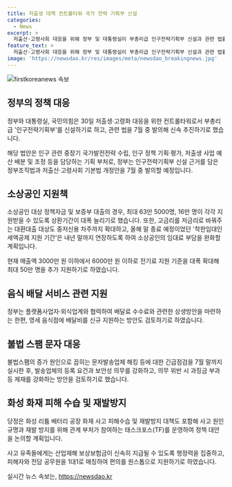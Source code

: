 ```yaml
---
title: 저출생 대책 컨트롤타워 국가 전략 기획부 신설
categories:
  - News
excerpt: >
  저출산·고령사회 대응을 위해 정부 및 대통령실이 부총리급 인구전략기획부 신설과 관련 법률 발의를 결정했다. 이를 통해 저출생 예산, 소상공인 정책자금 등이 대폭 확대될 예정이며, 배달료 수수료와 관련한 상생방안도 검토 중이다. 불법스팸문자에 대한 긴급점검과 기간 연장 등도 이뤄지며, 화성 화재로 인한 피해수습과 재발방지 대책도 추진 중이다. TF를 통해 사고 원인 규명과 유족 보상금 신속 지급 등을 계획했으며, 국민 성금 모금도 예정돼 있다.
feature_text: >
  저출산·고령사회 대응을 위해 정부 및 대통령실이 부총리급 인구전략기획부 신설과 관련 법률 발의를 결정했다. 이를 통해 저출생 예산, 소상공인 정책자금 등이 대폭 확대될 예정이며, 배달료 수수료와 관련한 상생방안도 검토 중이다. 불법스팸문자에 대한 긴급점검과 기간 연장 등도 이뤄지며, 화성 화재로 인한 피해수습과 재발방지 대책도 추진 중이다. TF를 통해 사고 원인 규명과 유족 보상금 신속 지급 등을 계획했으며, 국민 성금 모금도 예정돼 있다.
image: 'https://newsdao.kr/res/images/meta/newsdao_breakingnews.jpg'
---
```


<p><img src="https://newsdao.kr/res/images/meta/newsdao_breakingnews.jpg" alt="firstkoreanews 속보" /></p>

<h2 data-ke-size="size26">정부의 정책 대응</h2>

<p>정부와 대통령실, 국민의힘은 30일 저출생·고령화 대응을 위한 컨트롤타워로서 부총리급 '인구전략기획부'를 신설하기로 하고, 관련 법을 7월 중 발의해 신속 추진하기로 했습니다.</p>

<p data-ke-size="size16">해당 법안은 인구 관련 중장기 국가발전전략 수립, 인구 정책 기획·평가, 저출생 사업 예산 배분 및 조정 등을 담당하는 기획 부처로, 정부는 인구전략기획부 신설 근거를 담은 정부조직법과 저출산·고령사회 기본법 개정안을 7월 중 발의할 예정입니다.</p>

<h2 data-ke-size="size26">소상공인 지원책</h2>

<p>소상공인 대상 정책자금 및 보증부 대출의 경우, 최대 63만 5000명, 16만 명이 각각 지원받을 수 있도록 상환기간이 대폭 늘리기로 했습니다. 또한, 고금리를 저금리로 바꿔주는 대환대출 대상도 중저신용 차주까지 확대하고, 올해 말 종료 예정이었던 '착한임대인 세액공제 지원 기간'은 내년 말까지 연장하도록 하여 소상공인의 임대료 부담을 완화할 계획입니다.</p>

<p data-ke-size="size16">현재 매출액 3000만 원 이하에서 6000만 원 이하로 전기료 지원 기준을 대폭 확대해 최대 50만 명을 추가 지원하기로 하였습니다.</p>

<h2 data-ke-size="size26">음식 배달 서비스 관련 지원</h2>

<p>정부는 플랫폼사업자·외식업계와 협력하여 배달료 수수료와 관련한 상생방안을 마련하는 한편, 영세 음식점에 배달비를 신규 지원하는 방안도 검토하기로 하였습니다.</p>

<h2 data-ke-size="size26">불법 스팸 문자 대응</h2>

<p>불법스팸의 증가 원인으로 꼽히는 문자발송업체 해킹 등에 대한 긴급점검을 7월 말까지 실시한 후, 발송업체의 등록 요건과 보안성 의무를 강화하고, 의무 위반 시 과징금 부과 등 제재를 강화하는 방안을 검토하기로 했습니다.</p>

<h2 data-ke-size="size26">화성 화재 피해 수습 및 재발방지</h2>

<p>당정은 화성 리튬 배터리 공장 화재 사고 피해수습 및 재발방지 대책도 포함해 사고 원인 규명과 재발 방지를 위해 관계 부처가 참여하는 태스크포스(TF)를 운영하여 정책 대안을 논의할 계획입니다.</p>

<p data-ke-size="size16">사고 유족들에게는 산업재해 보상보험금이 신속히 지급될 수 있도록 행정력을 집중하고, 피해자와 전담 공무원을 1대1로 매칭하여 편의를 원스톱으로 지원하기로 하였습니다.</p>
실시간 뉴스 속보는, <a href="https://newsdao.kr" rel="dofollow">https://newsdao.kr</a>


